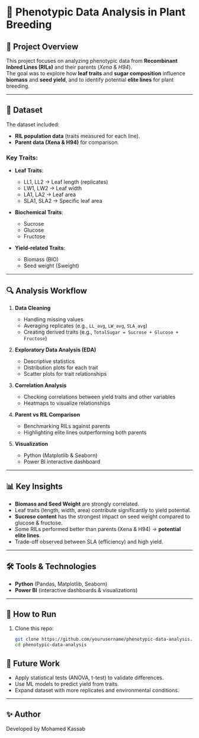 # 🌱 Phenotypic Data Analysis in Plant Breeding

## 📌 Project Overview
This project focuses on analyzing phenotypic data from **Recombinant Inbred Lines (RILs)** and their parents (*Xena* & *H94*).  
The goal was to explore how **leaf traits** and **sugar composition** influence **biomass** and **seed yield**, and to identify potential **elite lines** for plant breeding.

---

## 📂 Dataset
The dataset included:
- **RIL population data** (traits measured for each line).
- **Parent data (Xena & H94)** for comparison.

### Key Traits:
- **Leaf Traits**:  
  - LL1, LL2 → Leaf length (replicates)  
  - LW1, LW2 → Leaf width  
  - LA1, LA2 → Leaf area  
  - SLA1, SLA2 → Specific leaf area  

- **Biochemical Traits**:  
  - Sucrose  
  - Glucose  
  - Fructose  

- **Yield-related Traits**:  
  - Biomass (BIO)  
  - Seed weight (Sweight)  

---

## 🔍 Analysis Workflow
1. **Data Cleaning**  
   - Handling missing values  
   - Averaging replicates (e.g., `LL_avg`, `LW_avg`, `SLA_avg`)  
   - Creating derived traits (e.g., `TotalSugar = Sucrose + Glucose + Fructose`)  

2. **Exploratory Data Analysis (EDA)**  
   - Descriptive statistics  
   - Distribution plots for each trait  
   - Scatter plots for trait relationships  

3. **Correlation Analysis**  
   - Checking correlations between yield traits and other variables  
   - Heatmaps to visualize relationships  

4. **Parent vs RIL Comparison**  
   - Benchmarking RILs against parents  
   - Highlighting elite lines outperforming both parents  

5. **Visualization**  
   - Python (Matplotlib & Seaborn)  
   - Power BI interactive dashboard  

---

## 📊 Key Insights
- **Biomass and Seed Weight** are strongly correlated.  
- Leaf traits (length, width, area) contribute significantly to yield potential.  
- **Sucrose content** has the strongest impact on seed weight compared to glucose & fructose.  
- Some RILs performed better than parents (Xena & H94) → **potential elite lines**.  
- Trade-off observed between SLA (efficiency) and high yield.  

---

## 🛠️ Tools & Technologies
- **Python** (Pandas, Matplotlib, Seaborn)  
- **Power BI** (interactive dashboards & visualizations)  

---

## 🚀 How to Run
1. Clone this repo:
   ```bash
   git clone https://github.com/yourusername/phenotypic-data-analysis.git
   cd phenotypic-data-analysis
## 📌 Future Work
- Apply statistical tests (ANOVA, t-test) to validate differences.  
- Use ML models to predict yield from traits.  
- Expand dataset with more replicates and environmental conditions.  

---

## ✨ Author
Developed by Mohamed Kassab 
